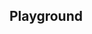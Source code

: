 <script setup>
import SwaggerUI from "@/swagger/view/SwaggerUI.vue";

import baseAllAbsWithQueryJson from "@/swagger/json/records/solr/all-record-with-query.json";
import cpAllAbsWithQueryJson from "@/swagger/json/cp/solr/all-record-with-query.json";

import baseAllAbsPermitJson from "@/swagger/json/records/solr/all-record.json";
import cpAllAbsPermitJson from "@/swagger/json/cp/solr/all-record.json";

import baseAllAbsPermitWithCountryJson from "@/swagger/json/records/solr/all-record-with-country.json";
import cpAllAbsPermitWithCountryJson from "@/swagger/json/cp/solr/all-record-with-country.json";

import baseAllAbsPermitWithRegionJson from "@/swagger/json/records/solr/all-record-with-region.json";
import cpAllAbsPermitWithRegionJson from "@/swagger/json/cp/solr/all-record-with-region.json";

import baseAllAbsPermitWithSubFiltersJson from "@/swagger/json/records/solr/all-record-with-subfilters.json";
import cpAllAbsPermitWithSubFiltersJson from "@/swagger/json/cp/solr/all-record-with-subfilters.json";

function mergeJson(base, specific) {
  const merged = JSON.parse(JSON.stringify(base));
  merged.paths["/index"].get.parameters[0].schema.example = specific.example;
  return merged;
}


const swaggerSpecs = [
  { json:mergeJson(baseAllAbsWithQueryJson, cpAllAbsWithQueryJson), protected: false },
  { json: mergeJson(baseAllAbsPermitJson, cpAllAbsPermitJson), protected: false },
  { json: mergeJson(baseAllAbsPermitWithCountryJson, cpAllAbsPermitWithCountryJson), protected: false },
  { json: mergeJson(baseAllAbsPermitWithRegionJson, cpAllAbsPermitWithRegionJson), protected: false },
  { json: mergeJson(baseAllAbsPermitWithSubFiltersJson, cpAllAbsPermitWithSubFiltersJson), protected: false },
];

</script>

<!--@include: @/../components/records/solr.md-->

## Playground

<SwaggerUI :swaggerSpecs="swaggerSpecs"/>
